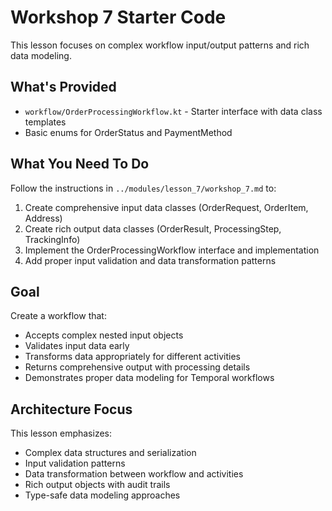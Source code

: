# Workshop 7 Starter Code

This lesson focuses on complex workflow input/output patterns and rich data modeling.

## What's Provided

- `workflow/OrderProcessingWorkflow.kt` - Starter interface with data class templates
- Basic enums for OrderStatus and PaymentMethod

## What You Need To Do

Follow the instructions in `../modules/lesson_7/workshop_7.md` to:

1. Create comprehensive input data classes (OrderRequest, OrderItem, Address)
2. Create rich output data classes (OrderResult, ProcessingStep, TrackingInfo)
3. Implement the OrderProcessingWorkflow interface and implementation
4. Add proper input validation and data transformation patterns

## Goal

Create a workflow that:
- Accepts complex nested input objects
- Validates input data early
- Transforms data appropriately for different activities
- Returns comprehensive output with processing details
- Demonstrates proper data modeling for Temporal workflows

## Architecture Focus

This lesson emphasizes:
- Complex data structures and serialization
- Input validation patterns
- Data transformation between workflow and activities  
- Rich output objects with audit trails
- Type-safe data modeling approaches 